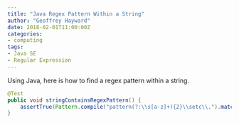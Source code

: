 ```yaml
---
title: "Java Regex Pattern Within a String"
author: "Geoffrey Hayward"
date: 2018-02-01T11:00:00Z
categories:
- computing
tags:
- Java SE
- Regular Expression
---
```

Using Java, here is how to find a regex pattern within a string.

<!--more-->

```java
@Test
public void stringContainsRegexPattern() {
	assertTrue(Pattern.compile("pattern(?:\\s[a-z]+){2}\\setc\\.").matcher("Here is the pattern and that etc.").find());
}
```